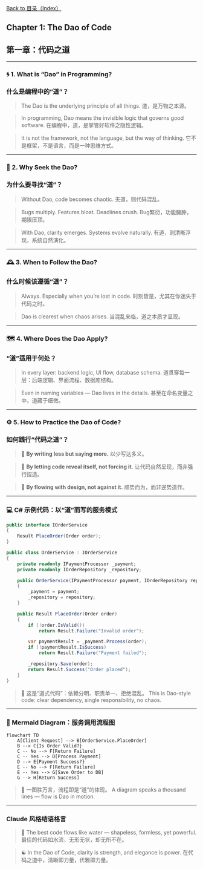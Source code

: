 [Back to 目录（Index）](https://github.com/uwspstar/The-Tao-of-Programming-Nature/blob/main/Index.md)

## Chapter 1: The Dao of Code

## 第一章：代码之道

---

### 🌀 1. What is “Dao” in Programming?

### 什么是编程中的“道”？

> The Dao is the underlying principle of all things.
> 道，是万物之本源。

> In programming, Dao means the invisible logic that governs good software.
> 在编程中，道，是掌管好软件之隐性逻辑。

> It is not the framework, not the language, but the way of thinking.
> 它不是框架，不是语言，而是一种思维方式。

---

### 🧠 2. Why Seek the Dao?

### 为什么要寻找“道”？

> Without Dao, code becomes chaotic.
> 无道，则代码混乱。

> Bugs multiply. Features bloat. Deadlines crush.
> Bug繁衍，功能臃肿，期限压顶。

> With Dao, clarity emerges. Systems evolve naturally.
> 有道，则清晰浮现，系统自然演化。

---

### 🕰️ 3. When to Follow the Dao?

### 什么时候该遵循“道”？

> Always. Especially when you’re lost in code.
> 时刻皆是，尤其在你迷失于代码之时。

> Dao is clearest when chaos arises.
> 当混乱来临，道之本质才显现。

---

### 🗺️ 4. Where Does the Dao Apply?

### “道”适用于何处？

> In every layer: backend logic, UI flow, database schema.
> 道贯穿每一层：后端逻辑、界面流程、数据库结构。

> Even in naming variables — Dao lives in the details.
> 甚至在命名变量之中，道藏于细微。

---

### ⚙️ 5. How to Practice the Dao of Code?

### 如何践行“代码之道”？

> 🧭 **By writing less but saying more.**
> 以少写达多义。

> 🔁 **By letting code reveal itself, not forcing it.**
> 让代码自然呈现，而非强行捏造。

> 🌿 **By flowing with design, not against it.**
> 顺势而为，而非逆势造作。

---

### 💻 C# 示例代码：以“道”而写的服务模式

```csharp
public interface IOrderService
{
    Result PlaceOrder(Order order);
}

public class OrderService : IOrderService
{
    private readonly IPaymentProcessor _payment;
    private readonly IOrderRepository _repository;

    public OrderService(IPaymentProcessor payment, IOrderRepository repository)
    {
        _payment = payment;
        _repository = repository;
    }

    public Result PlaceOrder(Order order)
    {
        if (!order.IsValid())
            return Result.Failure("Invalid order");

        var paymentResult = _payment.Process(order);
        if (!paymentResult.IsSuccess)
            return Result.Failure("Payment failed");

        _repository.Save(order);
        return Result.Success("Order placed");
    }
}
```

> 🧘 这是“道式代码”：依赖分明、职责单一、拒绝混乱。
> This is Dao-style code: clear dependency, single responsibility, no chaos.

---

### 🧩 Mermaid Diagram：服务调用流程图

```mermaid
flowchart TD
    A[Client Request] --> B[OrderService.PlaceOrder]
    B --> C{Is Order Valid?}
    C -- No --> F[Return Failure]
    C -- Yes --> D[Process Payment]
    D --> E{Payment Success?}
    E -- No --> F[Return Failure]
    E -- Yes --> G[Save Order to DB]
    G --> H[Return Success]
```

> 🧭 一图胜万言，流程即是“道”的体现。
> A diagram speaks a thousand lines — flow is Dao in motion.

---

### Claude 风格结语格言

> 🌌 The best code flows like water — shapeless, formless, yet powerful.
> 最佳的代码如水流，无形无状，却无所不在。

> ☯ In the Dao of Code, clarity is strength, and elegance is power.
> 在代码之道中，清晰即力量，优雅即力量。
